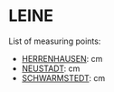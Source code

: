 # LEINE

List of measuring points:

* [HERRENHAUSEN](./HERRENHAUSEN): <Value topic="rivers/pegel-online/LEINE/HERRENHAUSEN/measurementValue"/> cm
* [NEUSTADT](./NEUSTADT): <Value topic="rivers/pegel-online/LEINE/NEUSTADT/measurementValue"/> cm
* [SCHWARMSTEDT](./SCHWARMSTEDT): <Value topic="rivers/pegel-online/LEINE/SCHWARMSTEDT/measurementValue"/> cm
